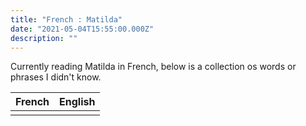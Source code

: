 ```yaml
---
title: "French : Matilda"
date: "2021-05-04T15:55:00.000Z"
description: ""
---
```

Currently reading Matilda in French, below is a collection os words or phrases I didn't know.

|French|English|
|---|---|
|||